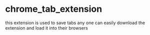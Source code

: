 # chrome_tab_extension
this extension is used to save tabs any one can easily download the extension and load it into their browsers
